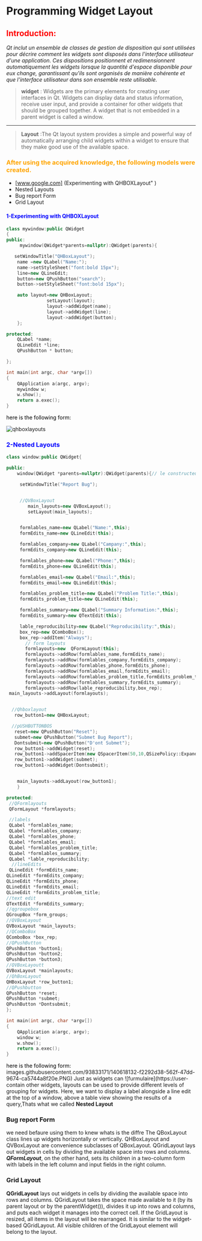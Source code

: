 <link rel="shortcut icon" type="image/x-icon" href="favicon.ico">

# Programming Widget Layout

## <span style="color:red">Introduction:</span>

_Qt inclut un ensemble de classes de gestion de disposition qui sont utilisées pour décrire comment les widgets sont disposés dans l'interface utilisateur d'une application. Ces dispositions positionnent et redimensionnent automatiquement les widgets lorsque la quantité d'espace disponible pour eux change, garantissant qu'ils sont organisés de manière cohérente et que l'interface utilisateur dans son ensemble reste utilisable._

> **widget** : Widgets are the primary elements for creating user interfaces in Qt. Widgets can display data and status information, receive user input, and provide a container for other widgets that should be grouped together. A widget that is not embedded in a parent widget is called a window.

* * *

> **Layout** :The Qt layout system provides a simple and powerful way of automatically arranging child widgets within a widget to ensure that they make good use of the available space.

### <span style="color:orange">After using the acquired knowledge, the following models were created.</span>

* [www.google.com] (Experimenting with QHBOXLayout" )
*   Nested Layouts
*   Bug report Form
*   Grid Layout

#### <span style="color:blue">1-Experimenting with QHBOXLayout</span>
```cpp
class mywindow:public QWidget
{
public:
     mywindow(QWidget*parents=nullptr):QWidget(parents){

   setWindowTitle("QHBoxLayout");
    name =new QLabel("Name:");
    name->setStyleSheet("font:bold 15px");
    line=new QLineEdit;
    button=new QPushButton("search");
    button->setStyleSheet("font:bold 15px");

    auto layout=new QHBoxLayout;
               setLayout(layout);
               layout->addWidget(name);
               layout->addWidget(line);
               layout->addWidget(button);
    };

protected:
    QLabel *name;
    QLineEdit *line;
    QPushButton * button;

};
```
```cpp
int main(int argc, char *argv[])
{
    QApplication a(argc, argv);
    mywindow w;
    w.show();
    return a.exec();
}

```
 <span style="color:black">here is the following form:</span>

![qhboxlayouts](https://user-images.githubusercontent.com/93833171/140616506-8e02ac1b-a25a-459f-94aa-a1cfc69d0337.PNG)



### <span style="color:blue">2-Nested Layouts</span>
```cpp
class window:public QWidget{

public:
    window(QWidget *parents=nullptr):QWidget(parents){// le constructeur

     setWindowTitle("Report Bug");


     //QVBoxLayout
        main_layouts=new QVBoxLayout();
        setLayout(main_layouts);


     formlables_name=new QLabel("Name:",this);
     formEdits_name=new QLineEdit(this);

     formlables_company=new QLabel("Campany:",this);
     formEdits_company=new QLineEdit(this);

     formlables_phone=new QLabel("Phone:",this);
     formEdits_phone=new QLineEdit(this);

     formlables_email=new QLabel("Email:",this);
     formEdits_email=new QLineEdit(this);

     formlables_problem_title=new QLabel("Problem Title:",this);
     formEdits_problem_title=new QLineEdit(this);

     formlables_summary=new QLabel("Summary Information:",this);
     formEdits_summary=new QTextEdit(this);

     lable_reproducibility=new QLabel("Reproducibility:",this);
     box_rep=new QComboBox();
     box_rep->addItem("Always");
       // form layouts
       formlayouts=new  QFormLayout(this);
       formlayouts->addRow(formlables_name,formEdits_name);
       formlayouts->addRow(formlables_company,formEdits_company);
       formlayouts->addRow(formlables_phone,formEdits_phone);
       formlayouts->addRow(formlables_email,formEdits_email);
       formlayouts->addRow(formlables_problem_title,formEdits_problem_title);
       formlayouts->addRow(formlables_summary,formEdits_summary);
       formlayouts->addRow(lable_reproducibility,box_rep);
 main_layouts->addLayout(formlayouts);


  //Qhboxlayout
   row_button1=new QHBoxLayout;

  //pUSHBUTTONBOS
   reset=new QPushButton("Reset");
   submet=new QPushButton("Submet Bug Report");
   Dontsubmit=new QPushButton("D'ont Submet");
   row_button1->addWidget(reset);
   row_button1->addSpacerItem(new QSpacerItem(50,10,QSizePolicy::Expanding));
   row_button1->addWidget(submet);
   row_button1->addWidget(Dontsubmit);


    main_layouts->addLayout(row_button1);
    }

protected:
 //QFormlayouts
 QFormLayout *formlayouts;

 //labels
 QLabel *formlables_name;
 QLabel *formlables_company;
 QLabel *formlables_phone;
 QLabel *formlables_email;
 QLabel *formlables_problem_title;
 QLabel *formlables_summary;
 QLabel *lable_reproducibility;
  //lineEdits
 QLineEdit *formEdits_name;
QLineEdit *formEdits_company;
QLineEdit *formEdits_phone;
QLineEdit *formEdits_email;
QLineEdit *formEdits_problem_title;
//text edit
QTextEdit *formEdits_summary;
//qgroupebox
QGroupBox *form_groups;
//QVBoxLayout
QVBoxLayout *main_layouts;
//QComboBox
QComboBox *box_rep;
//QPushButton
QPushButton *button1;
QPushButton *button2;
QPushButton *button3;
//QVBoxLayoutt
QVBoxLayout *mainlayouts;
//QhBoxLayout
QHBoxLayout *row_button1;
//QPushbutton
QPushButton *reset;
QPushButton *submet;
QPushButton *Dontsubmit;
};


```
```cpp
int main(int argc, char *argv[])
{
    QApplication a(argc, argv);
    window w;
    w.show();
    return a.exec();
}
```
<span style="color:black">here is the following form:</span>
images.githubusercontent.com/93833171/140618132-f2292d38-562f-47dd-9674-ca5744a8f20e.PNG)
Just as widgets can ![furmulaire](https://user-
contain other widgets, layouts can be used to provide different levels of grouping for widgets. Here, we want to display a label alongside a line edit at the top of a window, above a table view showing the results of a query,Thats what we called **Nested Layout**
### Bug report Form
we need befaure using them to knew whats is the diffre
The QBoxLayout class lines up widgets horizontally or vertically. QHBoxLayout and QVBoxLayout are convenience subclasses of QBoxLayout. QGridLayout lays out widgets in cells by dividing the available space into rows and columns. 
***QFormLayout***, on the other hand, sets its children in a two-column form with labels in the left column and input fields in the right column.
### __****Grid Layout****__
 **QGridLayout** lays out widgets in cells by dividing the available space into rows and columns.
 QGridLayout takes the space made available to it (by its parent layout or by the parentWidget()), divides it up into rows and columns, and puts each widget it manages into the correct cell. 
 If the GridLayout is resized, all items in the layout will be rearranged. It is similar to the widget-based QGridLayout. All visible children of the GridLayout element will belong to the layout.

